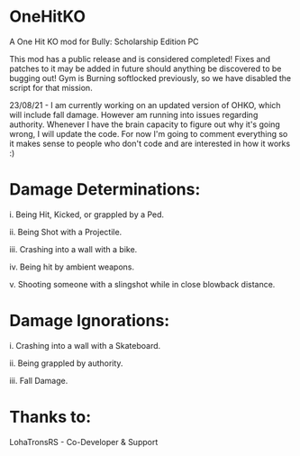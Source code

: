 # OneHitKO
A One Hit KO mod for Bully: Scholarship Edition PC

This mod has a public release and is considered completed! 
Fixes and patches to it may be added in future should anything be discovered to be bugging out! 
Gym is Burning softlocked previously, so we have disabled the script for that mission. 

23/08/21 - I am currently working on an updated version of OHKO, which will include fall damage. However am running into issues regarding authority. 
Whenever I have the brain capacity to figure out why it's going wrong, I will update the code. For now I'm going to comment everything so it makes sense to people who don't code and are interested in how it works :)


# Damage Determinations:
i.     Being Hit, Kicked, or grappled by a Ped.

ii.    Being Shot with a Projectile.

iii.   Crashing into a wall with a bike.

iv.    Being hit by ambient weapons.

v.     Shooting someone with a slingshot while in close blowback distance.


# Damage Ignorations:
i.     Crashing into a wall with a Skateboard.

ii.    Being grappled by authority.

iii.   Fall Damage.


# Thanks to: 
LohaTronsRS - Co-Developer & Support

